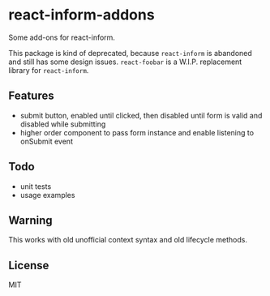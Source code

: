 # react-inform-addons

Some add-ons for react-inform.

This package is kind of deprecated, because `react-inform` is abandoned and still has some design issues. `react-foobar`
is a W.I.P. replacement library for `react-inform`.

## Features

- submit button, enabled until clicked, then disabled until form is valid and disabled while submitting
- higher order component to pass form instance and enable listening to onSubmit event 

## Todo

- unit tests
- usage examples

## Warning

This works with old unofficial context syntax and old lifecycle methods.

## License

MIT
